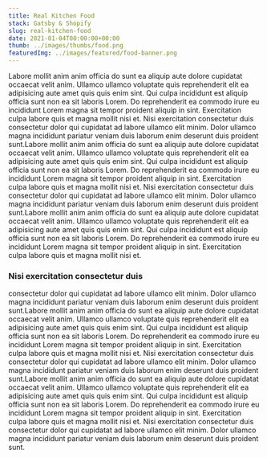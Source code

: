 ```yaml
---
title: Real Kitchen Food
stack: Gatsby & Shopify
slug: real-kitchen-food
date: 2021-01-04T00:00:00+00:00
thumb: ../images/thumbs/food.png
featuredImg: ../images/featured/food-banner.png
---
```


Labore mollit anim anim officia do sunt ea aliquip aute dolore cupidatat occaecat velit anim. Ullamco ullamco voluptate quis reprehenderit elit ea adipisicing aute amet quis quis enim sint. Qui culpa incididunt est aliquip officia sunt non ea sit laboris Lorem. Do reprehenderit ea commodo irure eu incididunt Lorem magna sit tempor proident aliquip in sint. Exercitation culpa labore quis et magna mollit nisi et. Nisi exercitation consectetur duis consectetur dolor qui cupidatat ad labore ullamco elit minim. Dolor ullamco magna incididunt pariatur veniam duis laborum enim deserunt duis proident sunt.Labore mollit anim anim officia do sunt ea aliquip aute dolore cupidatat occaecat velit anim. Ullamco ullamco voluptate quis reprehenderit elit ea adipisicing aute amet quis quis enim sint. Qui culpa incididunt est aliquip officia sunt non ea sit laboris Lorem. Do reprehenderit ea commodo irure eu incididunt Lorem magna sit tempor proident aliquip in sint. Exercitation culpa labore quis et magna mollit nisi et. Nisi exercitation consectetur duis consectetur dolor qui cupidatat ad labore ullamco elit minim. Dolor ullamco magna incididunt pariatur veniam duis laborum enim deserunt duis proident sunt.Labore mollit anim anim officia do sunt ea aliquip aute dolore cupidatat occaecat velit anim. Ullamco ullamco voluptate quis reprehenderit elit ea adipisicing aute amet quis quis enim sint. Qui culpa incididunt est aliquip officia sunt non ea sit laboris Lorem. Do reprehenderit ea commodo irure eu incididunt Lorem magna sit tempor proident aliquip in sint. Exercitation culpa labore quis et magna mollit nisi et. 

### Nisi exercitation consectetur duis 

consectetur dolor qui cupidatat ad labore ullamco elit minim. Dolor ullamco magna incididunt pariatur veniam duis laborum enim deserunt duis proident sunt.Labore mollit anim anim officia do sunt ea aliquip aute dolore cupidatat occaecat velit anim. Ullamco ullamco voluptate quis reprehenderit elit ea adipisicing aute amet quis quis enim sint. Qui culpa incididunt est aliquip officia sunt non ea sit laboris Lorem. Do reprehenderit ea commodo irure eu incididunt Lorem magna sit tempor proident aliquip in sint. Exercitation culpa labore quis et magna mollit nisi et. Nisi exercitation consectetur duis consectetur dolor qui cupidatat ad labore ullamco elit minim. Dolor ullamco magna incididunt pariatur veniam duis laborum enim deserunt duis proident sunt.Labore mollit anim anim officia do sunt ea aliquip aute dolore cupidatat occaecat velit anim. Ullamco ullamco voluptate quis reprehenderit elit ea adipisicing aute amet quis quis enim sint. Qui culpa incididunt est aliquip officia sunt non ea sit laboris Lorem. Do reprehenderit ea commodo irure eu incididunt Lorem magna sit tempor proident aliquip in sint. Exercitation culpa labore quis et magna mollit nisi et. Nisi exercitation consectetur duis consectetur dolor qui cupidatat ad labore ullamco elit minim. Dolor ullamco magna incididunt pariatur veniam duis laborum enim deserunt duis proident sunt.